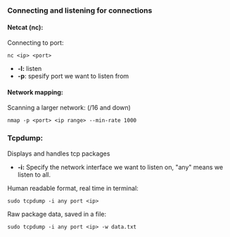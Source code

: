 
### Connecting and listening for connections

#### Netcat  (nc):

Connecting to port:
```
nc <ip> <port>
```

- **-l:** listen 
- **-p**: spesify port we want to listen from 

#### Network mapping:

Scanning a larger network: (/16 and down)
```
nmap -p <port> <ip range> --min-rate 1000
```

### Tcpdump:

Displays and handles tcp packages

- **-i:** Specify the network interface we want to listen on, "any" means we listen to all.

Human readable format, real time in terminal:
```
sudo tcpdump -i any port <ip>
```

Raw package data, saved in a file:
```
sudo tcpdump -i any port <ip> -w data.txt
```

